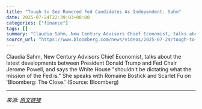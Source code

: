 ```yaml
---
title: "Tough to See Rumored Fed Candidates As Independent: Sahm"
date: 2025-07-24T22:39:03+08:00
categories: ["finance"]
tags: []
summary: "Claudia Sahm, New Century Advisors Chief Economist, talks about the latest developments between President Donald Trump and Fed Chair Jerome Powell, and says the White House \"shouldn't be dictating wha"
source_url: "https://www.bloomberg.com/news/videos/2025-07-24/tough-to-see-rumored-fed-candidates-as-independent-sahm-video"
---
```


Claudia Sahm, New Century Advisors Chief Economist, talks about the latest developments between President Donald Trump and Fed Chair Jerome Powell, and says the White House "shouldn't be dictating what the mission of the Fed is." She speaks with Romaine Bostick and Scarlet Fu on 'Bloomberg: The Close.' (Source: Bloomberg)

---

*来源: [原文链接](https://www.bloomberg.com/news/videos/2025-07-24/tough-to-see-rumored-fed-candidates-as-independent-sahm-video)*
